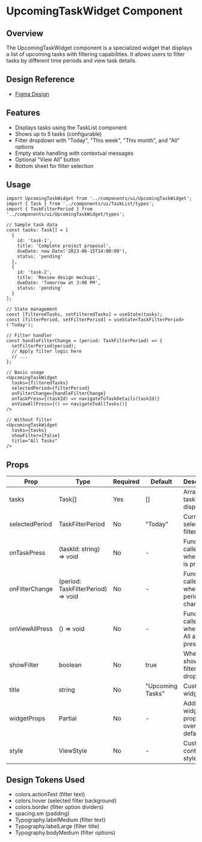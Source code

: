 # UpcomingTaskWidget Component

## Overview

The UpcomingTaskWidget component is a specialized widget that displays a list of upcoming tasks with filtering capabilities. It allows users to filter tasks by different time periods and view task details.

## Design Reference

- [Figma Design](https://www.figma.com/design/HgV69RizRV5dzy7p8gmuIL/Design-System?node-id=43-1440&t=8IkPqWvVPo18mIw5-4)

## Features

- Displays tasks using the TaskList component
- Shows up to 5 tasks (configurable)
- Filter dropdown with "Today", "This week", "This month", and "All" options
- Empty state handling with contextual messages
- Optional "View All" button
- Bottom sheet for filter selection

## Usage

```tsx
import UpcomingTaskWidget from '../components/ui/UpcomingTaskWidget';
import { Task } from '../components/ui/TaskList/types';
import { TaskFilterPeriod } from '../components/ui/UpcomingTaskWidget/types';

// Sample task data
const tasks: Task[] = [
  {
    id: 'task-1',
    title: 'Complete project proposal',
    dueDate: new Date('2023-06-15T14:00:00'),
    status: 'pending'
  },
  {
    id: 'task-2',
    title: 'Review design mockups',
    dueDate: 'Tomorrow at 3:00 PM',
    status: 'pending'
  }
];

// State management
const [filteredTasks, setFilteredTasks] = useState(tasks);
const [filterPeriod, setFilterPeriod] = useState<TaskFilterPeriod>('Today');

// Filter handler
const handleFilterChange = (period: TaskFilterPeriod) => {
  setFilterPeriod(period);
  // Apply filter logic here
  // ...
};

// Basic usage
<UpcomingTaskWidget
  tasks={filteredTasks}
  selectedPeriod={filterPeriod}
  onFilterChange={handleFilterChange}
  onTaskPress={(taskId) => navigateToTaskDetails(taskId)}
  onViewAllPress={() => navigateToAllTasks()}
/>

// Without filter
<UpcomingTaskWidget
  tasks={tasks}
  showFilter={false}
  title="All Tasks"
/>
```

## Props

| Prop           | Type                               | Required | Default          | Description                                     |
| -------------- | ---------------------------------- | -------- | ---------------- | ----------------------------------------------- |
| tasks          | Task[]                             | Yes      | []               | Array of tasks to display                       |
| selectedPeriod | TaskFilterPeriod                   | No       | "Today"          | Currently selected filter period                |
| onTaskPress    | (taskId: string) => void           | No       | -                | Function called when a task is pressed          |
| onFilterChange | (period: TaskFilterPeriod) => void | No       | -                | Function called when filter period changes      |
| onViewAllPress | () => void                         | No       | -                | Function called when View All action is pressed |
| showFilter     | boolean                            | No       | true             | Whether to show the filter dropdown             |
| title          | string                             | No       | "Upcoming Tasks" | Custom widget title                             |
| widgetProps    | Partial<WidgetProps>               | No       | -                | Additional widget props to override defaults    |
| style          | ViewStyle                          | No       | -                | Custom container styles                         |

## Design Tokens Used

- colors.actionText (filter text)
- colors.hover (selected filter background)
- colors.border (filter option dividers)
- spacing.sm (padding)
- Typography.labelMedium (filter text)
- Typography.labelLarge (filter title)
- Typography.bodyMedium (filter options)
